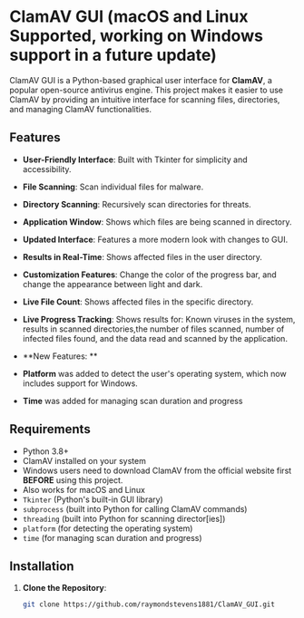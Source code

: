 # ClamAV GUI (macOS and Linux Supported, working on Windows support in a future update)

ClamAV GUI is a Python-based graphical user interface for **ClamAV**, a popular open-source antivirus engine. This project makes it easier to use ClamAV by providing an intuitive interface for scanning files, directories, and managing ClamAV functionalities.

## Features
- **User-Friendly Interface**: Built with Tkinter for simplicity and accessibility.

- **File Scanning**: Scan individual files for malware.
- **Directory Scanning**: Recursively scan directories for threats.
- **Application Window**: Shows which files are being scanned in directory.
- **Updated Interface**: Features a more modern look with changes to GUI.
- **Results in Real-Time**: Shows affected files in the user directory.
- **Customization Features**: Change the color of the progress bar, and change the appearance between light and dark.
- **Live File Count**: Shows affected files in the specific directory.
- **Live Progress Tracking**: Shows results for: Known viruses in the system, results in scanned directories,the number of files scanned, number of infected files found, and the data read and scanned by the application.

- **New Features: **
-    **Platform** was added to detect the user's operating system, which now includes support for Windows.
-    **Time** was added for managing scan duration and progress

## Requirements
- Python 3.8+
- ClamAV installed on your system
-    Windows users need to download ClamAV from the official website first **BEFORE** using this project.
-    Also works for macOS and Linux
- `Tkinter` (Python's built-in GUI library)
- `subprocess` (built into Python for calling ClamAV commands)
- `threading` (built into Python for scanning director[ies])
- `platform` (for detecting the operating system)
- `time` (for managing scan duration and progress)

## Installation
1. **Clone the Repository**:
   ```bash
   git clone https://github.com/raymondstevens1881/ClamAV_GUI.git
